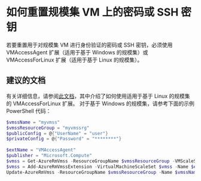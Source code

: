 <properties
    pageTitle="How do I reset the password or ssh key on my scale set VMs"
    description="如何重置规模集 VM 上的密码或 SSH 密钥"
    service="microsoft.compute"
    resource="virtualmachinescalesets"
    authors="gatneil"
    displayOrder="5"
    selfHelpType="resource"
    supportTopicIds=""
    productPesIds=""
    resourceTags=""
    cloudEnvironments="public"
/>


# <a name="how-do-i-reset-the-password-or-ssh-key-on-my-scale-set-vms"></a>如何重置规模集 VM 上的密码或 SSH 密钥

若要重置用于对规模集 VM 进行身份验证的密码或 SSH 密钥，必须使用 VMAccessAgent 扩展（适用于基于 Windows 的规模集）或 VMAccessForLinux 扩展（适用于基于 Linux 的规模集）。

## <a name="recommended-documents"></a>建议的文档

有关详细信息，请参阅[此文档](https://azure.microsoft.com/blog/using-vmaccess-extension-to-reset-login-credentials-for-linux-vm/)，其中介绍了如何使用适用于基于 Linux 的规模集的 VMAccessForLinux 扩展。 对于基于 Windows 的规模集，请参考下面的示例 PowerShell 代码：

```powershell
$vmssName = "myvmss"
$vmssResourceGroup = "myvmssrg"
$publicConfig = @{"UserName" = "user"}
$privateConfig = @{"Password" = "********"}
 
$extName = "VMAccessAgent"
$publisher = "Microsoft.Compute"
$vmss = Get-AzureRmVmss -ResourceGroupName $vmssResourceGroup -VMScaleSetName $vmssName
$vmss = Add-AzureRmVmssExtension -VirtualMachineScaleSet $vmss -Name $extName -Publisher $publisher -Setting $publicConfig -ProtectedSetting $privateConfig -Type $extName -TypeHandlerVersion "2.0" -AutoUpgradeMinorVersion $true
Update-AzureRmVmss -ResourceGroupName $vmssResourceGroup -Name $vmssName -VirtualMachineScaleSet $vmss
```
